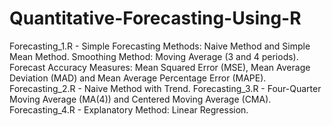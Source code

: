 # Quantitative-Forecasting-Using-R

Forecasting_1.R - Simple Forecasting Methods: Naive Method and Simple Mean Method. Smoothing Method: Moving Average (3 and 4 periods). Forecast Accuracy Measures: Mean Squared Error (MSE), Mean Average Deviation (MAD) and Mean Average Percentage Error (MAPE). 
Forecasting_2.R - Naive Method with Trend. 
Forecasting_3.R - Four-Quarter Moving Average (MA(4)) and Centered Moving Average (CMA).
Forecasting_4.R - Explanatory Method: Linear Regression. 

